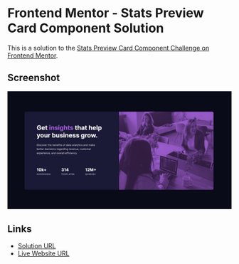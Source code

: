 # Frontend Mentor - Stats Preview Card Component Solution

This is a solution to the [Stats Preview Card Component Challenge on Frontend Mentor](https://www.frontendmentor.io/challenges/stats-preview-card-component-8JqbgoU62).

## Screenshot

![](screenshot.png)

## Links

-   [Solution URL](https://www.frontendmentor.io/solutions/stats-preview-card-component-using-flexbox-and-mobile-first-approach-q5be6tt4q)
-   [Live Website URL](https://sachkeerat2802.github.io/frontend-mentor/stats-preview-card-component)
